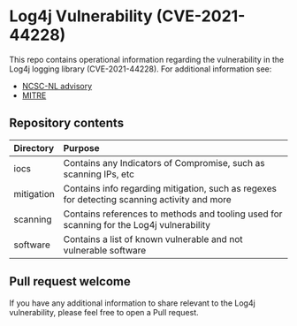 # Log4j Vulnerability (CVE-2021-44228)

This repo contains operational information regarding the vulnerability in the Log4j logging library (CVE-2021-44228). For additional information see:

* [NCSC-NL advisory](https://www.ncsc.nl/actueel/advisory?id=NCSC-2021-1052)
* [MITRE](https://cve.mitre.org/cgi-bin/cvename.cgi?name=CVE-2021-44228)

## Repository contents

| Directory  | Purpose |
|:-----------|:--------|
| iocs       | Contains any Indicators of Compromise, such as scanning IPs, etc |
| mitigation | Contains info regarding mitigation, such as regexes for detecting scanning activity and more |
| scanning   | Contains references to methods and tooling used for scanning for the Log4j vulnerability |
| software   | Contains a list of known vulnerable and not vulnerable software |

## Pull request welcome

If you have any additional information to share relevant to the Log4j vulnerability, please feel free to open a Pull request.
